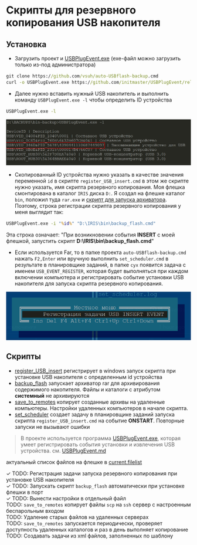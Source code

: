 # Скрипты для резервного копирования USB накопителя

## Установка

- Загрузить проект и [USBPlugEvent.exe](https://github.com/initmaster/USBPlugEvent/releases/download/1.0.0/USBPlugEvent.exe) (exe-файл можно загрузить только из-под администратора)

```bat
git clone https://github.com/vsuh/auto-USBflash-backup.cmd
curl -o USBPlugEvent.exe https://github.com/initmaster/USBPlugEvent/releases/download/1.0.0/USBPlugEvent.exe
```

- Далее нужно вставить нужный USB накопитель и выполнить команду `USBPlugEvent.exe -l` чтобы определить ID устройства

```bat
USBPlugEvent.exe -l
```

![вывод USBPlugEvent](Readme.files/image2.png)

- Скопированный ID устройства нужно указать в качестве значения переменной `id` в скрипте `register_USB_insert.cmd` в этом же скрипте нужно указать, имя скрипта резервного копирования. Моя флешка смонтирована в каталог `IRIS` диска `D:`. Я создал на флешке каталог `bin`, положил туда `rar.exe` и [скрипт для запуска архиватора](backup_flash.cmd). Поэтому, строка регистрации скрипта резервного копирования у меня выглядит так:

```bat
USBPlugEvent.exe -i "%id%" "D:\IRIS\bin\backup_flash.cmd"
```

Эта строка означает: "При возникновении события __INSERT__ с моей флешкой, запустить скрипт __D:\IRIS\bin\backup_flash.cmd__"

- Если используется Far, то в папке проекта `auto-USBflash-backup.cmd` нажать `F2,Enter` или вручную выполнить `set_scheduler.cmd`
в результате в планировщике заданий, в папке `cyx` появится задача с именем `USB_EVENT_REGISTER`, которая будет выполняться при каждом включении компьютера и регистрировать событие установки USB накопителя для запуска скрипта резервного копирования.

![Far menu](Readme.files/image.png)

## Скрипты

- [register_USB_insert](register_USB_insert.cmd) регистрирует в windows запуск скрипта при установке USB накопителя с определенным id устройства
- [backup_flash](backup_flash.cmd) запускает архиватор rar для архивирования содержимого накопителя.
Файлы и каталоги с атрибутом __системный__ не архивируются
- [save_to_remotes](save_to_remotes.cmd) копирует созданные архивы на удаленные компьютеры.
Настройки удаленных компьютеров в начале скрипта.
- [set_scheduler](set_scheduler.cmd) создает задачу в планировщике заданий запуска скрипта `register_USB_insert.cmd` на событие __ONSTART__. Повторные запуски не вызывают ошибки

> В проекте используется программа [USBPlugEvent.exe](https://github.com/initmaster/USBPlugEvent), которая умеет регистрировать события установки и извлечения USB устройства. см. [USBPlugEvent.md](USBPlugEvent.md)

актуальный список файлов на флешке в [current.filelist](current.filelist)

✓ TODO: Регистрация задачи запуска резервного копирования при установке USB накопителя  
✓ TODO: Запускать скрипт `backup_flash` автоматически при установке флешки в порт  
✓ TODO: Вынести настройки в отдельный файл  
TODO: `save_to_remotes` копирует файлы `scp` на `ssh` сервер с настроенным беспарольным входом  
TODO: Удаление старых файлов на удаленных серверах  
TODO: `save_to_remotes` запускается периодически, проверяет доступность удаленных каталогов и раз в день выполняет копирование  
TODO: Создавать задачи из xml файлов, заполненных по шаблону
